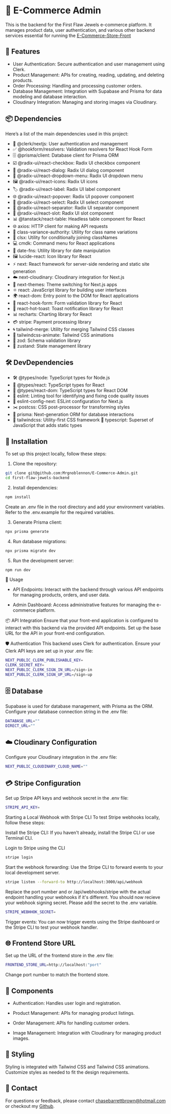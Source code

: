 # 💎 E-Commerce Admin

This is the backend for the First Flaw Jewels e-commerce platform. It manages product data, user authentication, and various other backend services essential for running the [E-Commerce-Store-Front](https://github.com/Mrgnoblennon/E-Commerce-Store-Front)

## 🚀 Features

- User Authentication: Secure authentication and user management using Clerk.
- Product Management: APIs for creating, reading, updating, and deleting products.
- Order Processing: Handling and processing customer orders.
- Database Management: Integration with Supabase and Prisma for data modeling and database interaction.
- Cloudinary Integration: Managing and storing images via Cloudinary.

## 📦 Dependencies

Here’s a list of the main dependencies used in this project:

- 🔐 @clerk/nextjs: User authentication and management
- ✅ @hookform/resolvers: Validation resolvers for React Hook Form
- 🗄️ @prisma/client: Database client for Prisma ORM
- ☑️ @radix-ui/react-checkbox: Radix UI checkbox component
- 💬 @radix-ui/react-dialog: Radix UI dialog component
- 📂 @radix-ui/react-dropdown-menu: Radix UI dropdown menu
- 🖼️ @radix-ui/react-icons: Radix UI icons
- 🏷️ @radix-ui/react-label: Radix UI label component
- 🌐 @radix-ui/react-popover: Radix UI popover component
- 🔽 @radix-ui/react-select: Radix UI select component
- 🔗 @radix-ui/react-separator: Radix UI separator component
- 🔲 @radix-ui/react-slot: Radix UI slot component
- 📊 @tanstack/react-table: Headless table component for React
- 🌐 axios: HTTP client for making API requests
- 🎨 class-variance-authority: Utility for class name variations
- 🔗 clsx: Utility for conditionally joining classNames
- 💻 cmdk: Command menu for React applications
- 📅 date-fns: Utility library for date manipulation
- 🖼️ lucide-react: Icon library for React
- ⚡ next: React framework for server-side rendering and static site generation
- ☁️ next-cloudinary: Cloudinary integration for Next.js
- 🎨 next-themes: Theme switching for Next.js apps
- ⚛️ react: JavaScript library for building user interfaces
- 🌍 react-dom: Entry point to the DOM for React applications
- 📜 react-hook-form: Form validation library for React
- 🍞 react-hot-toast: Toast notification library for React
- 📊 recharts: Charting library for React
- 💳 stripe: Payment processing library
- 🌀 tailwind-merge: Utility for merging Tailwind CSS classes
- 🎉 tailwindcss-animate: Tailwind CSS animations
- 🧩 zod: Schema validation library
- 🐻 zustand: State management library

##  🛠 DevDependencies

- 🛠️ @types/node: TypeScript types for Node.js
- 🔧 @types/react: TypeScript types for React
- 🔩 @types/react-dom: TypeScript types for React DOM
- 🧹 eslint: Linting tool for identifying and fixing code quality issues
- 🧭 eslint-config-next: ESLint configuration for Next.js
- ✂️ postcss: CSS post-processor for transforming styles
- 🌱 prisma: Next-generation ORM for database interactions
- 🌈 tailwindcss: Utility-first CSS framework
📘 typescript: Superset of JavaScript that adds static types

## 📑 Installation

To set up this project locally, follow these steps:

1. Clone the repository:

  ```bash
  git clone git@github.com:Mrgnoblennon/E-Commerce-Admin.git
  cd first-flaw-jewels-backend
  ```

2. Install dependencies:

  ```bash
  npm install
  ```
  Create an .env file in the root directory and add your environment variables. Refer to the .env.example for the required variables.

3. Generate Prisma client:

```bash
npx prisma generate
```

4. Run database migrations:

```bash
npx prisma migrate dev
```

5. Run the development server:

```bash
npm run dev
```

🌟 Usage
- API Endpoints: Interact with the backend through various API endpoints for managing products, orders, and user data.

- Admin Dashboard: Access administrative features for managing the e-commerce platform.

📦 API Integration
Ensure that your front-end application is configured to interact with this backend via the provided API endpoints. Set up the base URL for the API in your front-end configuration.

🛡 Authentication
This backend uses Clerk for authentication. Ensure your Clerk API keys are set up in your .env file:

```bash
NEXT_PUBLIC_CLERK_PUBLISHABLE_KEY=
CLERK_SECRET_KEY=
NEXT_PUBLIC_CLERK_SIGN_IN_URL=/sign-in
NEXT_PUBLIC_CLERK_SIGN_UP_URL=/sign-up
```

## 🗄️ Database
Supabase is used for database management, with Prisma as the ORM. Configure your database connection string in the .env file:

```bash
DATABASE_URL=""
DIRECT_URL=""
```

## ☁️ Cloudinary Configuration

Configure your Cloudinary integration in the .env file:

```bash
NEXT_PUBLIC_CLOUDINARY_CLOUD_NAME=""
```

## 💳 Stripe Configuration

Set up Stripe API keys and webhook secret in the .env file:

```bash
STRIPE_API_KEY=
```

Starting a Local Webhook with Stripe CLI
To test Stripe webhooks locally, follow these steps:

Install the Stripe CLI: If you haven't already, install the Stripe CLI or use Terminal CLI.

Login to Stripe using the CLI

``` bash
stripe login
```

Start the webhook forwarding: Use the Stripe CLI to forward events to your local development server.

```bash
stripe listen --forward-to http://localhost:3000/api/webhook
```

Replace the port number and or /api/webhooks/stripe with the actual endpoint handling your webhooks if it's different. You should now recieve your webhook signing secret. Please add the secret to the .env variable.

```bash
STRIPE_WEBHHOK_SECRET=
```

Trigger events: You can now trigger events using the Stripe dashboard or the Stripe CLI to test your webhook handler.

## 🌐 Frontend Store URL
Set up the URL of the frontend store in the .env file:

```bash
FRONTEND_STORE_URL=http://localhost:"port"
```
Change port number to match the frontend store.

## 🧩 Components

- Authentication: Handles user login and registration.

- Product Management: APIs for managing product listings.

- Order Management: APIs for handling customer orders.

- Image Management: Integration with Cloudinary for managing product images.

## 🎨 Styling
Styling is integrated with Tailwind CSS and Tailwind CSS animations. Customize styles as needed to fit the design requirements.

## 📧 Contact
For questions or feedback, please contact chasebarrettbrown@hotmail.com or checkout my [Github](https://github.com/Mrgnoblennon).
